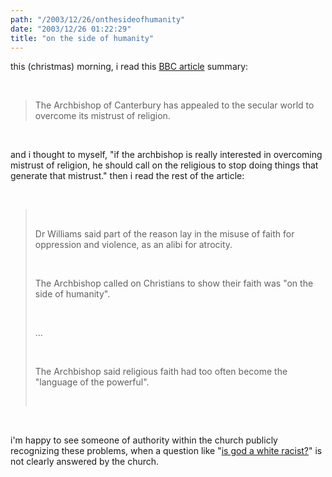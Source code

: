 ```yaml
---
path: "/2003/12/26/onthesideofhumanity" 
date: "2003/12/26 01:22:29" 
title: "on the side of humanity" 
---
```

<p>this (christmas) morning, i read this <a href="http://news.bbc.co.uk/1/hi/uk/3347619.stm">BBC article</a> summary:</p><br><blockquote>The Archbishop of Canterbury has appealed to the secular world to overcome its mistrust of religion.</blockquote><br><p>and i thought to myself, "if the archbishop is really interested in overcoming mistrust of religion, he should call on the religious to stop doing things that generate that mistrust." then i read the rest of the article:</p><br><blockquote><br><p>Dr Williams said part of the reason lay in the misuse of faith for oppression and violence, as an alibi for atrocity.</p><br><p>The Archbishop called on Christians to show their faith was "on the side of humanity".</p><br><p>...</p><br><p>The Archbishop said religious faith had too often become the "language of the powerful".</p><br></blockquote><br><p>i'm happy to see someone of authority within the church publicly recognizing these problems, when a question like "<a href="http://www.amazon.com/exec/obidos/tg/detail/-/0807010332/">is god a white racist?</a>" is not clearly answered by the church.</p>